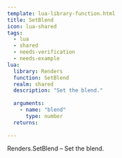 ```yaml
---
template: lua-library-function.html
title: SetBlend
icon: lua-shared
tags:
  - lua
  - shared
  - needs-verification
  - needs-example
lua:
  library: Renders
  function: SetBlend
  realm: shared
  description: "Set the blend."
  
  arguments:
    - name: "blend"
      type: number
  returns:
    
---
```


<div class="lua__search__keywords">
Renders.SetBlend &#x2013; Set the blend.
</div>

